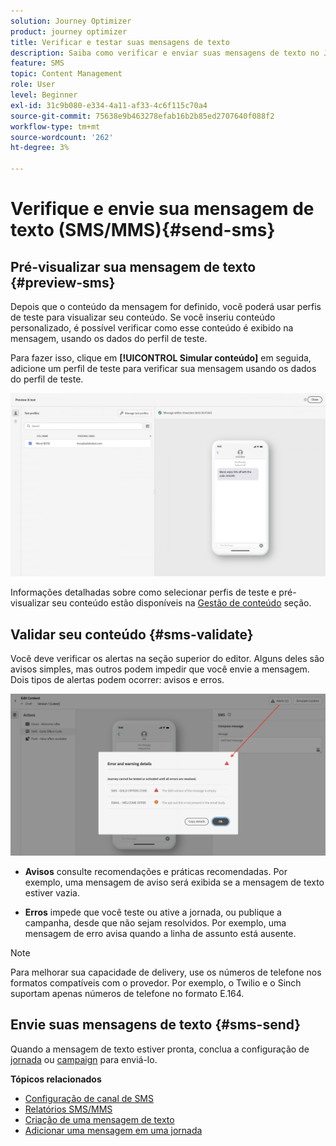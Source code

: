 ```yaml
---
solution: Journey Optimizer
product: journey optimizer
title: Verificar e testar suas mensagens de texto
description: Saiba como verificar e enviar suas mensagens de texto no Journey Optimizer
feature: SMS
topic: Content Management
role: User
level: Beginner
exl-id: 31c9b080-e334-4a11-af33-4c6f115c70a4
source-git-commit: 75638e9b463278efab16b2b85ed2707640f088f2
workflow-type: tm+mt
source-wordcount: '262'
ht-degree: 3%

---
```


# Verifique e envie sua mensagem de texto (SMS/MMS){#send-sms}

## Pré-visualizar sua mensagem de texto {#preview-sms}

Depois que o conteúdo da mensagem for definido, você poderá usar perfis de teste para visualizar seu conteúdo. Se você inseriu conteúdo personalizado, é possível verificar como esse conteúdo é exibido na mensagem, usando os dados do perfil de teste.

Para fazer isso, clique em **[!UICONTROL Simular conteúdo]** em seguida, adicione um perfil de teste para verificar sua mensagem usando os dados do perfil de teste.

![](assets/sms_preview_2.png)

Informações detalhadas sobre como selecionar perfis de teste e pré-visualizar seu conteúdo estão disponíveis na [Gestão de conteúdo](../content-management/preview-test.md) seção.

## Validar seu conteúdo {#sms-validate}

Você deve verificar os alertas na seção superior do editor. Alguns deles são avisos simples, mas outros podem impedir que você envie a mensagem. Dois tipos de alertas podem ocorrer: avisos e erros.

![](assets/sms-alert-button.png)

* **Avisos** consulte recomendações e práticas recomendadas. Por exemplo, uma mensagem de aviso será exibida se a mensagem de texto estiver vazia.

* **Erros** impede que você teste ou ative a jornada, ou publique a campanha, desde que não sejam resolvidos. Por exemplo, uma mensagem de erro avisa quando a linha de assunto está ausente.


>[!NOTE]
>
> Para melhorar sua capacidade de delivery, use os números de telefone nos formatos compatíveis com o provedor. Por exemplo, o Twilio e o Sinch suportam apenas números de telefone no formato E.164.

## Envie suas mensagens de texto {#sms-send}

Quando a mensagem de texto estiver pronta, conclua a configuração de [jornada](../building-journeys/journey-gs.md) ou [campaign](../campaigns/create-campaign.md) para enviá-lo.

**Tópicos relacionados**

* [Configuração de canal de SMS](sms-configuration.md)
* [Relatórios SMS/MMS](../reports/journey-global-report.md#sms-global)
* [Criação de uma mensagem de texto](create-sms.md)
* [Adicionar uma mensagem em uma jornada](../building-journeys/journeys-message.md)

